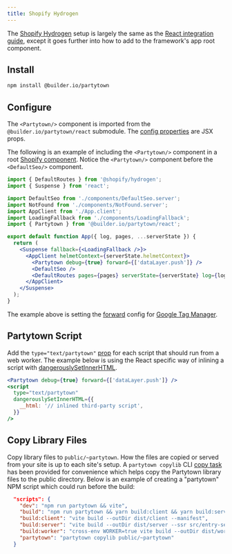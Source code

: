 ```yaml
---
title: Shopify Hydrogen
---
```


The [Shopify Hydrogen](https://hydrogen.shopify.dev/) setup is largely the same as the [React integration guide](/react), except it goes further into how to add to the framework's app root component.

## Install

```bash
npm install @builder.io/partytown
```

## Configure

The `<Partytown/>` component is imported from the `@builder.io/partytown/react` submodule. The [config properties](/configuration) are JSX props.

The following is an example of including the `<Partytown/>` component in a root [Shopify component](https://shopify.dev/). Notice the `<Partytown/>` component before the `<DefaultSeo/>` component.

```jsx
import { DefaultRoutes } from '@shopify/hydrogen';
import { Suspense } from 'react';

import DefaultSeo from './components/DefaultSeo.server';
import NotFound from './components/NotFound.server';
import AppClient from './App.client';
import LoadingFallback from './components/LoadingFallback';
import { Partytown } from '@builder.io/partytown/react';

export default function App({ log, pages, ...serverState }) {
  return (
    <Suspense fallback={<LoadingFallback />}>
      <AppClient helmetContext={serverState.helmetContext}>
        <Partytown debug={true} forward={['dataLayer.push']} />
        <DefaultSeo />
        <DefaultRoutes pages={pages} serverState={serverState} log={log} fallback={<NotFound />} />
      </AppClient>
    </Suspense>
  );
}
```

The example above is setting the [forward](/forwarding-events) config for [Google Tag Manager](/google-tag-manager).

## Partytown Script

Add the `type="text/partytown"` [prop](/partytown-scripts) for each script that should run from a web worker. The example below is using the React specific way of inlining a script with [dangerouslySetInnerHTML](https://reactjs.org/docs/dom-elements.html#dangerouslysetinnerhtml).

```jsx
<Partytown debug={true} forward={['dataLayer.push']} />
<script
  type="text/partytown"
  dangerouslySetInnerHTML={{
    __html: '// inlined third-party script',
  }}
/>
```

## Copy Library Files

Copy library files to `public/~partytown`. How the files are copied or served from your site is up to each site's setup. A `partytown copylib` CLI [copy task](/copy-library-files) has been provided for convenience which helps copy the Partytown library files to the public directory. Below is an example of creating a "partytown" NPM script which could run before the build:

```json
  "scripts": {
    "dev": "npm run partytown && vite",
    "build": "npm run partytown && yarn build:client && yarn build:server && yarn build:worker",
    "build:client": "vite build --outDir dist/client --manifest",
    "build:server": "vite build --outDir dist/server --ssr src/entry-server.jsx",
    "build:worker": "cross-env WORKER=true vite build --outDir dist/worker --ssr worker.js",
    "partytown": "partytown copylib public/~partytown"
  }
```
